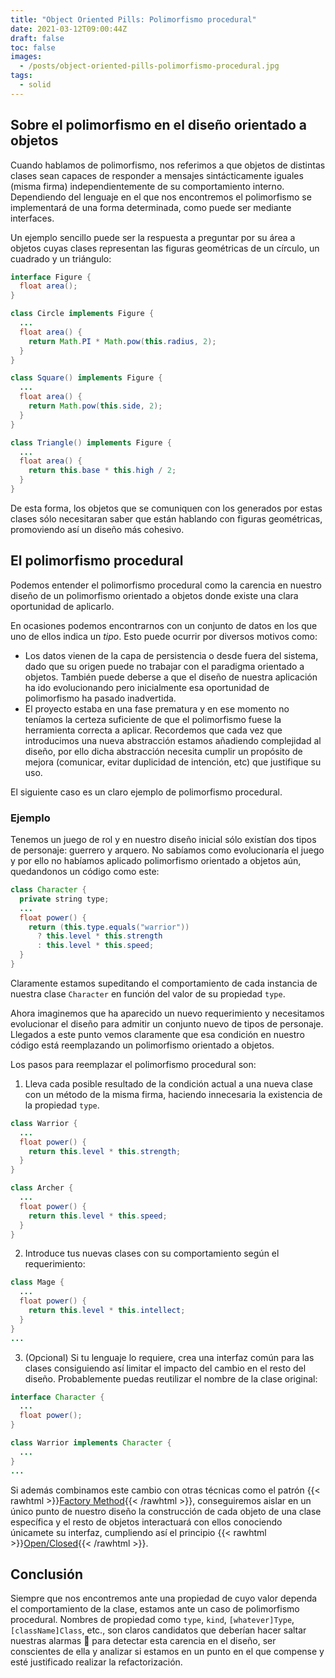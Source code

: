 ```yaml
---
title: "Object Oriented Pills: Polimorfismo procedural"
date: 2021-03-12T09:00:44Z
draft: false
toc: false
images:
  - /posts/object-oriented-pills-polimorfismo-procedural.jpg
tags:
  - solid
---
```

## Sobre el polimorfismo en el diseño orientado a objetos

Cuando hablamos de polimorfismo, nos referimos a que objetos de distintas clases sean capaces de responder a mensajes sintácticamente iguales (misma firma) independientemente de su comportamiento interno. Dependiendo del lenguaje en el que nos encontremos el polimorfismo se implementará de una forma determinada, como puede ser mediante interfaces.

Un ejemplo sencillo puede ser la respuesta a preguntar por su área a objetos cuyas clases representan las figuras geométricas de un círculo, un cuadrado y un triángulo:
```java
interface Figure {
  float area();
}
```
```java
class Circle implements Figure {
  ...
  float area() {
    return Math.PI * Math.pow(this.radius, 2);
  }
}
```
```java
class Square() implements Figure {
  ...
  float area() {
    return Math.pow(this.side, 2);
  }
}
```
```java
class Triangle() implements Figure {
  ...
  float area() {
    return this.base * this.high / 2;
  }
}
```
De esta forma, los objetos que se comuniquen con los generados por estas clases sólo necesitaran saber que están hablando con figuras geométricas, promoviendo así un diseño más cohesivo.

## El polimorfismo procedural

Podemos entender el polimorfismo procedural como la carencia en nuestro diseño de un polimorfismo orientado a objetos donde existe una clara oportunidad de aplicarlo.

En ocasiones podemos encontrarnos con un conjunto de datos en los que uno de ellos indica un *tipo*. Esto puede ocurrir por diversos motivos como:
* Los datos vienen de la capa de persistencia o desde fuera del sistema, dado que su origen puede no trabajar con el paradigma orientado a objetos. También puede deberse a que el diseño de nuestra aplicación ha ido evolucionando pero inicialmente esa oportunidad de polimorfismo ha pasado inadvertida.
* El proyecto estaba en una fase prematura y en ese momento no teníamos la certeza suficiente de que el polimorfismo fuese la herramienta correcta a aplicar. Recordemos que cada vez que introducimos una nueva abstracción estamos añadiendo complejidad al diseño, por ello dicha abstracción necesita cumplir un propósito de mejora (comunicar, evitar duplicidad de intención, etc) que justifique su uso.

El siguiente caso es un claro ejemplo de polimorfismo procedural.

### Ejemplo

Tenemos un juego de rol y en nuestro diseño inicial sólo existían dos tipos de personaje: guerrero y arquero. No sabíamos como evolucionaría el juego y por ello no habíamos aplicado polimorfismo orientado a objetos aún, quedandonos un código como este:
```java
class Character {
  private string type;
  ...
  float power() {
    return (this.type.equals("warrior"))
      ? this.level * this.strength
      : this.level * this.speed;
  }
}
```
Claramente estamos supeditando el comportamiento de cada instancia de nuestra clase `Character` en función del valor de su propiedad `type`.

Ahora imaginemos que ha aparecido un nuevo requerimiento y necesitamos evolucionar el diseño para admitir un conjunto nuevo de tipos de personaje. Llegados a este punto vemos claramente que esa condición en nuestro código está reemplazando un polimorfismo orientado a objetos.

Los pasos para reemplazar el polimorfismo procedural son:

1. Lleva cada posible resultado de la condición actual a una nueva clase con un método de la misma firma, haciendo innecesaria la existencia de la propiedad `type`.

```java
class Warrior {
  ...
  float power() {
    return this.level * this.strength;
  }
}
```
```java
class Archer {
  ...
  float power() {
    return this.level * this.speed;
  }
}
```
2. Introduce tus nuevas clases con su comportamiento según el requerimiento:
```java
class Mage {
  ...
  float power() {
    return this.level * this.intellect;
  }
}
...
```
3. (Opcional) Si tu lenguaje lo requiere, crea una interfaz común para las clases consiguiendo así limitar el impacto del cambio en el resto del diseño. Probablemente puedas reutilizar el nombre de la clase original:
```java
interface Character {
  ...
  float power();
}
```
```java
class Warrior implements Character {
  ...
}
...
```
Si además combinamos este cambio con otras técnicas como el patrón {{< rawhtml >}}<a href="https://es.wikipedia.org/wiki/Factory_Method_(patr%C3%B3n_de_dise%C3%B1o)" target="_blank">Factory Method</a>{{< /rawhtml >}}, conseguiremos aislar en un único punto de nuestro diseño la construcción de cada objeto de una clase específica y el resto de objetos interactuará con ellos conociendo únicamete su interfaz, cumpliendo así el principio {{< rawhtml >}}<a href="https://es.wikipedia.org/wiki/Principio_de_abierto/cerrado" target="_blank">Open/Closed</a>{{< /rawhtml >}}.

## Conclusión
Siempre que nos encontremos ante una propiedad de cuyo valor dependa el comportamiento de la clase, estamos ante un caso de polimorfismo procedural. Nombres de propiedad como `type`, `kind`, `[whatever]Type`, `[className]Class`, etc., son claros candidatos que deberían hacer saltar nuestras alarmas 🚨 para detectar esta carencia en el diseño, ser conscientes de ella y analizar si estamos en un punto en el que compense y esté justificado realizar la refactorización.